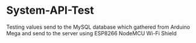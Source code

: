 # System-API-Test
Testing values send to the MySQL database which gathered from Arduino Mega and send to the server using ESP8266 NodeMCU Wi-Fi Shield
